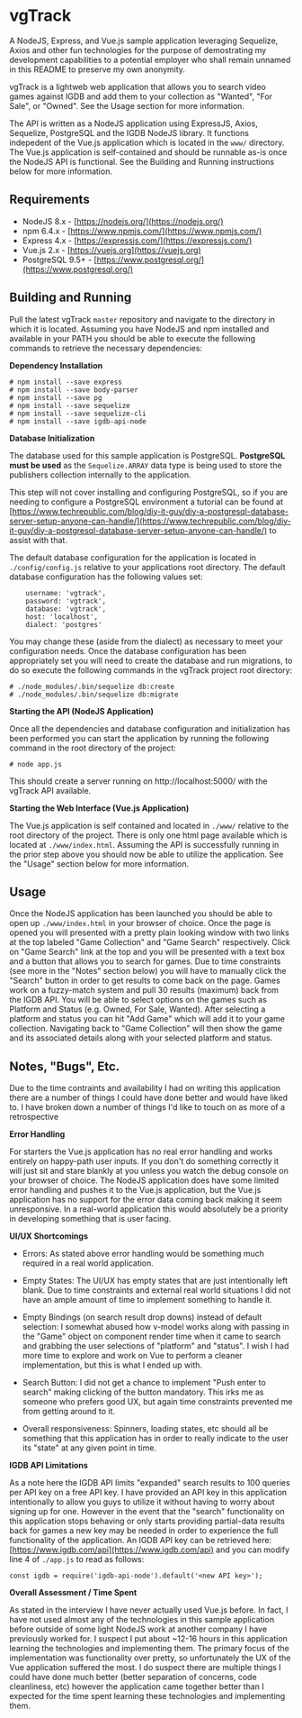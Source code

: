 # vgTrack
A NodeJS, Express, and Vue.js sample application leveraging Sequelize, Axios and other fun technologies for the purpose of demostrating my development capabilities to a potential employer who shall remain unnamed in this README to preserve my own anonymity.


vgTrack is a lightweb web application that allows you to search video games against IGDB and add them to your collection as "Wanted", "For Sale", or "Owned". See the Usage section for more information.

The API is written as a NodeJS application using ExpressJS, Axios, Sequelize, PostgreSQL and the IGDB NodeJS library. It functions indepedent of the Vue.js application which is located in the `www/` directory. The Vue.js application is self-contained and should be runnable as-is once the NodeJS API is functional. See the Building and Running instructions below for more information.

## Requirements
- NodeJS 8.x - [https://nodejs.org/](https://nodejs.org/)
- npm 6.4.x - [https://www.npmjs.com/](https://www.npmjs.com/)
- Express 4.x - [https://expressjs.com/](https://expressjs.com/)
- Vue.js 2.x - [https://vuejs.org](https://vuejs.org)
- PostgreSQL 9.5+ - [https://www.postgresql.org/](https://www.postgresql.org/)

## Building and Running
Pull the latest vgTrack `master` repository and navigate to the directory in which it is located. Assuming you have NodeJS and npm installed and available in your PATH you should be able to execute the following commands to retrieve the necessary dependencies:

**Dependency Installation**
```
# npm install --save express
# npm install --save body-parser
# npm install --save pg
# npm install --save sequelize
# npm install --save sequelize-cli
# npm install --save igdb-api-node
```

**Database Initialization**

The database used for this sample application is PostgreSQL. **PostgreSQL must be used** as the `Sequelize.ARRAY` data type is being used to store the publishers collection internally to the application. 

This step will not cover installing and configuring PostgreSQL, so if you are needing to configure a PostgreSQL environment a tutorial can be found at [https://www.techrepublic.com/blog/diy-it-guy/diy-a-postgresql-database-server-setup-anyone-can-handle/](https://www.techrepublic.com/blog/diy-it-guy/diy-a-postgresql-database-server-setup-anyone-can-handle/) to assist with that.

The default database configuration for the application is located in `./config/config.js` relative to your applications root directory. The default database configuration has the following values set:
```
    username: 'vgtrack',
    password: 'vgtrack',
    database: 'vgtrack',
    host: 'localhost',
    dialect: 'postgres'
```

You may change these (aside from the dialect) as necessary to meet your configuration needs. Once the database configuration has been appropriately set you will need to create the database and run migrations, to do so execute the following commands in the vgTrack project root directory:
```
# ./node_modules/.bin/sequelize db:create
# ./node_modules/.bin/sequelize db:migrate
```


**Starting the API (NodeJS Application)**

Once all the dependencies and database configuration and initialization has been performed you can start the application by running the following command in the root directory of the project:
```
# node app.js
```

This should create a server running on http://localhost:5000/ with the vgTrack API available. 

**Starting the Web Interface (Vue.js Application)**

The Vue.js application is self contained and located in `./www/` relative to the root directory of the project. There is only one html page available which is located at `./www/index.html`. Assuming the API is successfully running in the prior step above you should now be able to utilize the application. See the "Usage" section below for more information.


## Usage

Once the NodeJS application has been launched you should be able to open up `./www/index.html` in your browser of choice. Once the page is opened you will presented with a pretty plain looking window with two links at the top labeled "Game Collection" and "Game Search" respectively. Click on "Game Search" link at the top and you will be presented with a text box and a button that allows you to search for games. Due to time constraints (see more in the "Notes" section below) you will have to manually click the "Search" button in order to get results to come back on the page. Games work on a fuzzy-match system and pull 30 results (maximum) back from the IGDB API. You will be able to select options on the games such as Platform and Status (e.g. Owned, For Sale, Wanted). After selecting a platform and status you can hit "Add Game" which will add it to your game collection. Navigating back to "Game Collection" will then show the game and its associated details along with your selected platform and status.


## Notes, "Bugs", Etc.
Due to the time contraints and availability I had on writing this application there are a number of things I could have done better and would have liked to. I have broken down a number of things I'd like to touch on as more of a retrospective  

**Error Handling**

For starters the Vue.js application has no real error handling and works entirely on happy-path user inputs. If you don't do something correctly it will just sit and stare blankly at you unless you watch the debug console on your browser of choice. The NodeJS application does have some limited error handling and pushes it to the Vue.js application, but the Vue.js application has no support for the error data coming back making it seem unresponsive. In a real-world application this would absolutely be a priority in developing something that is user facing. 


**UI/UX Shortcomings**

- Errors: As stated above error handling would be something much required in a real world application. 

- Empty States: The UI/UX has empty states that are just intentionally left blank. Due to time constraints and external real world situations I did not have an ample amount of time to implement something to handle it.

- Empty Bindings (on search result drop downs) instead of default selection: I somewhat abused how v-model works along with passing in the "Game" object on component render time when it came to search and grabbing the user selections of "platform" and "status". I wish I had more time to explore and work on Vue to perform a cleaner implementation, but this is what I ended up with. 

- Search Button: I did not get a chance to implement "Push enter to search" making clicking of the button mandatory. This irks me as someone who prefers good UX, but again time constraints prevented me from getting around to it.

- Overall responsiveness: Spinners, loading states, etc should all be something that this application has in order to really indicate to the user its "state" at any given point in time. 

**IGDB API Limitations**

As a note here the IGDB API limits "expanded" search results to 100 queries per API key on a free API key. I have provided an API key in this application intentionally to allow you guys to utilize it without having to worry about signing up for one. However in the event that the "search" functionality on this application stops behaving or only starts providing partial-data results back for games a new key may be needed in order to experience the full functionality of the application. An IGDB API key can be retrieved here: [https://www.igdb.com/api](https://www.igdb.com/api) and you can modify line 4 of `./app.js` to read as follows:
```
const igdb = require('igdb-api-node').default('<new API key>');
```

**Overall Assessment / Time Spent**

As stated in the interview I have never actually used Vue.js before. In fact, I have not used almost any of the technologies in this sample application before outside of some light NodeJS work at another company I have previously worked for. I suspect I put about ~12-16 hours in this application learning the technologies and implementing them. The primary focus of the implementation was functionality over pretty, so unfortunately the UX of the Vue application suffered the most. I do suspect there are multiple things I could have done much better (better separation of concerns, code cleanliness, etc) however the application came together better than I expected for the time spent learning these technologies and implementing them. 

